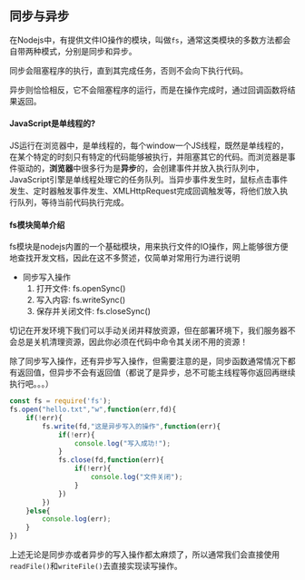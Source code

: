 ## 同步与异步
在Nodejs中，有提供文件IO操作的模块，叫做`fs`，通常这类模块的多数方法都会自带两种模式，分别是同步和异步。

同步会阻塞程序的执行，直到其完成任务，否则不会向下执行代码。

异步则恰恰相反，它不会阻塞程序的运行，而是在操作完成时，通过回调函数将结果返回。

#### JavaScript是单线程的?
JS运行在浏览器中，是单线程的，每个window一个JS线程，既然是单线程的，在某个特定的时刻只有特定的代码能够被执行，并阻塞其它的代码。而浏览器是事件驱动的，**浏览器**中很多行为是**异步**的，会创建事件并放入执行队列中，JavaScript引擎是单线程处理它的任务队列。当异步事件发生时，鼠标点击事件发生、定时器触发事件发生、XMLHttpRequest完成回调触发等，将他们放入执行队列，等待当前代码执行完成。

#### fs模块简单介绍
fs模块是nodejs内置的一个基础模块，用来执行文件的IO操作，网上能够很方便地查找开发文档，因此在这不多赘述，仅简单对常用行为进行说明

- 同步写入操作
	1. 打开文件: fs.openSync()
	2. 写入内容: fs.writeSync()
	3. 保存并关闭文件: fs.closeSync()

切记在开发环境下我们可以手动关闭并释放资源，但在部署环境下，我们服务器不会总是关机清理资源，因此你必须在代码中命令其关闭不用的资源！

除了同步写入操作，还有异步写入操作，但需要注意的是，同步函数通常情况下都有返回值，但异步不会有返回值（都说了是异步，总不可能主线程等你返回再继续执行吧。。。）

```js
const fs = require('fs');
fs.open("hello.txt","w",function(err,fd){
	if(!err){
		fs.write(fd,"这是异步写入的操作",function(err){
			if(!err){
				console.log("写入成功!");
			}
			fs.close(fd,function(err){
				if(!err){
					console.log("文件关闭");
				}
			})
		})
	}else{
		console.log(err);
	}
})
```

上述无论是同步亦或者异步的写入操作都太麻烦了，所以通常我们会直接使用`readFile()`和`writeFile()`去直接实现读写操作。